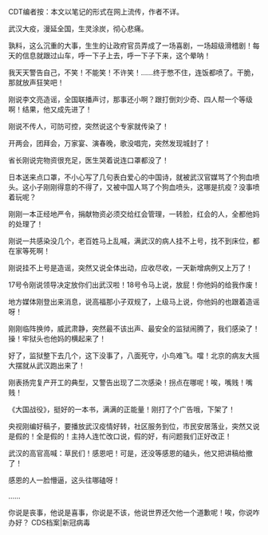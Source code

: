 CDT编者按：本文以笔记的形式在网上流传，作者不详。

武汉大疫，漫延全国，生灵涂炭，彻心悲痛。

孰料，这么沉重的大事，生生的让政府官员弄成了一场喜剧，一场超级滑稽剧！每天的信息就跟过山车，呼一下子上去，呼一下子下来，这个晕呐！

我天天警告自己，不笑！不能笑！不许笑！……终于憋不住，连饭都喷了。干脆，那就放声狂笑吧！

刚说李文亮造谣，全国联播声讨，那事还小啊？跟打倒刘少奇、四人帮一个等级啊！结果，他又成先进了！

刚说不传人，可防可控，突然说这个专家就传染了！

开两会，团拜会，万家宴、演春晚，歌没唱完，突然发现城封了！

省长刚说完物资很充足，医生哭着说连口罩都没了！

日本送来点口罩，不小心写了几句表白爱心的中国诗，就被武汉官媒骂了个狗血喷头。这小子刚刚得意的不得了，又被中国人骂了个狗血喷头，这哪是抗疫？没事喷着玩呢？

刚刚一本正经地严令，捐献物资必须交给红会管理，一转脸，红会的人，全都他妈的处理了！

刚说一共感染没几个，老百姓马上乱喊，满武汉的病人挂不上号，找不到床位，都在家等死啊！

刚说挂不上号是造谣，突然又说全体出动，应收尽收，一天新增病例又上万了！

17号令刚说领导决定放你们出武汉啦！18号令马上说，放屁！你他妈的给我作废！

地方媒体刚登出来消息，说高福那小子双规了，上级马上说，你他妈的也跟着造谣呀！

刚刚临阵换帅，威武肃静，突然最不该出声、最安全的监狱闹腾了，我们感染了！操！牢狱头也他妈的横起来了！

好了，监狱整下去几个，这下没事了，八面死守，小鸟难飞。噹！北京的病友大摇大摆就从武汉跑出来了！

刚表扬完复产开工的典型，又警告出现了二次感染！拐点在哪呢！唉，嘴贱！嘴贱！

《大国战役》，挺好的一本书，满满的正能量！刚打了个广告哦，下架了！

央视刚编好稿子，要播放武汉疫情好转，社区服务到位，市民安居落业，突然又说是假的！全是假的！主持人连忙改口说，假的好，有问题我们正好改正！

武汉的高官高喊：草民们！感恩吧！可是，还没等感恩的磕头，他又把讲稿给撤了！

感恩的人一脸懵逼，这头往哪磕呀！

……

你说是丧事，他说是喜事，你说是不该，他说世界还欠他一个道歉呢！唉，你说咋办好？ CDS档案|新冠病毒


